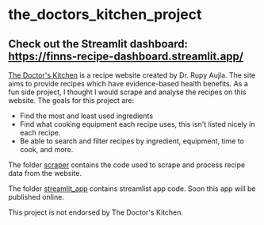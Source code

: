# the_doctors_kitchen_project
Check out the Streamlit dashboard: https://finns-recipe-dashboard.streamlit.app/
---
[The Doctor's Kitchen](https://thedoctorskitchen.com/) is a recipe website created by Dr. Rupy Aujla. The site aims to provide recipes which have evidence-based health benefits. As a fun side project, I thought I would scrape and analyse the recipes on this website. The goals for this project are:
- Find the most and least used ingredients
- Find what cooking equipment each recipe uses, this isn't listed nicely in each recipe.
- Be able to search and filter recipes by ingredient, equipment, time to cook, and more.

The folder [scraper](scraper/) contains the code used to scrape and process recipe data from the website.

The folder [streamlit_app](streamlit_app/) contains streamlist app code. Soon this app will be published online.

This project is not endorsed by The Doctor's Kitchen.
